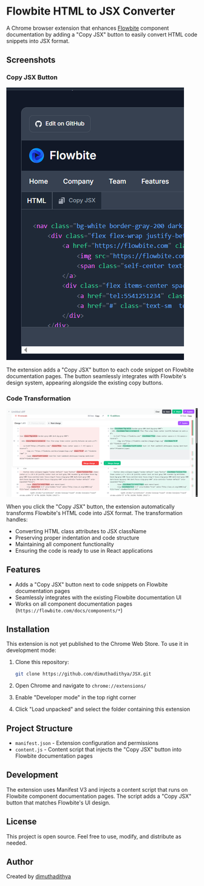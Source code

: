 # Flowbite HTML to JSX Converter

A Chrome browser extension that enhances [Flowbite](https://flowbite.com/) component documentation by adding a "Copy JSX" button to easily convert HTML code snippets into JSX format.

## Screenshots

### Copy JSX Button

![Copy JSX Button](./src/images/copyJsxButton.png)

The extension adds a "Copy JSX" button to each code snippet on Flowbite documentation pages. The button seamlessly integrates with Flowbite's design system, appearing alongside the existing copy buttons.

### Code Transformation

![Code Transformation](./src/images/dif.png)

When you click the "Copy JSX" button, the extension automatically transforms Flowbite's HTML code into JSX format. The transformation handles:

- Converting HTML class attributes to JSX className
- Preserving proper indentation and code structure
- Maintaining all component functionality
- Ensuring the code is ready to use in React applications

## Features

- Adds a "Copy JSX" button next to code snippets on Flowbite documentation pages
- Seamlessly integrates with the existing Flowbite documentation UI
- Works on all component documentation pages (`https://flowbite.com/docs/components/*`)

## Installation

This extension is not yet published to the Chrome Web Store. To use it in development mode:

1. Clone this repository:

   ```bash
   git clone https://github.com/dimuthadithya/JSX.git
   ```

2. Open Chrome and navigate to `chrome://extensions/`

3. Enable "Developer mode" in the top right corner

4. Click "Load unpacked" and select the folder containing this extension

## Project Structure

- `manifest.json` - Extension configuration and permissions
- `content.js` - Content script that injects the "Copy JSX" button into Flowbite documentation pages

## Development

The extension uses Manifest V3 and injects a content script that runs on Flowbite component documentation pages. The script adds a "Copy JSX" button that matches Flowbite's UI design.

## License

This project is open source. Feel free to use, modify, and distribute as needed.

## Author

Created by [dimuthadithya](https://github.com/dimuthadithya)
